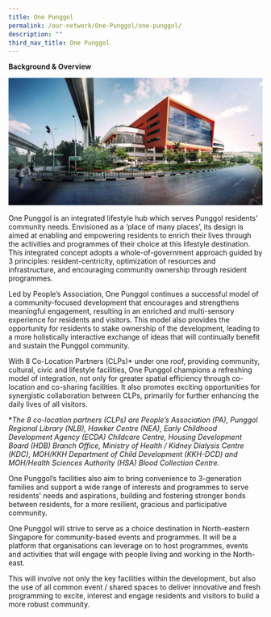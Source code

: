 ```yaml
---
title: One Punggol
permalink: /our-network/One-Punggol/one-punggol/
description: ""
third_nav_title: One Punggol
---
```

**Background & Overview**

<img style="width:600px"  align="centre" src="/images/Our%20Network/OnePunggol/From%20Road%20Junction_One%20Punggol%20resize.jpg">

One Punggol is an integrated lifestyle hub which serves Punggol residents’ community needs. Envisioned as a ‘place of many places’, its design is aimed at enabling and empowering residents to enrich their lives through the activities and programmes of their choice at this lifestyle destination. This integrated concept adopts a whole-of-government approach guided by 3 principles: resident-centricity, optimization of resources and infrastructure, and encouraging community ownership through resident programmes.

Led by People’s Association, One Punggol continues a successful model of a community-focused development that encourages and strengthens meaningful engagement, resulting in an enriched and multi-sensory experience for residents and visitors. This model also provides the opportunity for residents to stake ownership of the development, leading to a more holistically interactive exchange of ideas that will continually benefit and sustain the Punggol community.

With 8 Co-Location Partners (CLPs)\* under one roof, providing community, cultural, civic and lifestyle facilities, One Punggol champions a refreshing model of integration, not only for greater spatial efficiency through co-location and co-sharing facilities. It also promotes exciting opportunities for synergistic collaboration between CLPs, primarily for further enhancing the daily lives of all visitors.

\*_The 8 co-location partners (CLPs) are People’s Association (PA), Punggol Regional Library (NLB), Hawker Centre (NEA), Early Childhood Development Agency (ECDA) Childcare Centre, Housing Development Board (HDB) Branch Office, Ministry of Health / Kidney Dialysis Centre (KDC), MOH/KKH Department of Child Development (KKH-DCD) and MOH/Health Sciences Authority (HSA) Blood Collection Centre._

One Punggol’s facilities also aim to bring convenience to 3-generation families and support a wide range of interests and programmes to serve residents’ needs and aspirations, building and fostering stronger bonds between residents, for a more resilient, gracious and participative community.

One Punggol will strive to serve as a choice destination in North-eastern Singapore for community-based events and programmes. It will be a platform that organisations can leverage on to host programmes, events and activities that will engage with people living and working in the North-east.

This will involve not only the key facilities within the development, but also the use of all common event / shared spaces to deliver innovative and fresh programming to excite, interest and engage residents and visitors to build a more robust community.